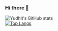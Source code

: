 ### Hi there 👋

![Yudhit's GitHub stats](https://github-readme-stats.vercel.app/api?username=yudhit08&show_icons=true&theme=radical)
<br />
[![Top Langs](https://github-readme-stats.vercel.app/api/top-langs/?username=yudhit08&langs_count=3)](https://github.com/anuraghazra/github-readme-stats)

<!--
**yudhit08/yudhit08** is a ✨ _special_ ✨ repository because its `README.md` (this file) appears on your GitHub profile.

Here are some ideas to get you started:

- 🔭 I’m currently working on ...
- 🌱 I’m currently learning ...
- 👯 I’m looking to collaborate on ...
- 🤔 I’m looking for help with ...
- 💬 Ask me about ...
- 📫 How to reach me: ...
- 😄 Pronouns: ...
- ⚡ Fun fact: ...
-->
